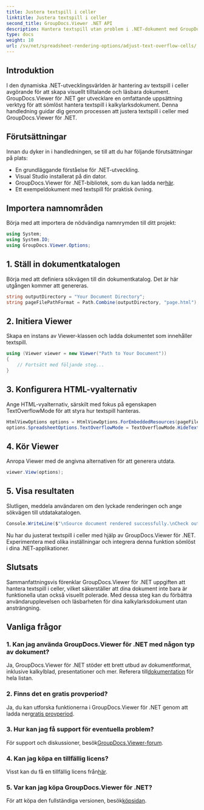 ```yaml
---
title: Justera textspill i celler
linktitle: Justera textspill i celler
second_title: GroupDocs.Viewer .NET API
description: Hantera textspill utan problem i .NET-dokument med GroupDocs.Viewer. Förbättra läsbarheten och användarupplevelsen. Ladda ner din kostnadsfria testversion nu.
type: docs
weight: 10
url: /sv/net/spreadsheet-rendering-options/adjust-text-overflow-cells/
---
```

## Introduktion
I den dynamiska .NET-utvecklingsvärlden är hantering av textspill i celler avgörande för att skapa visuellt tilltalande och läsbara dokument. GroupDocs.Viewer för .NET ger utvecklare en omfattande uppsättning verktyg för att sömlöst hantera textspill i kalkylarksdokument. Denna handledning guidar dig genom processen att justera textspill i celler med GroupDocs.Viewer för .NET.
## Förutsättningar
Innan du dyker in i handledningen, se till att du har följande förutsättningar på plats:
- En grundläggande förståelse för .NET-utveckling.
- Visual Studio installerat på din dator.
- GroupDocs.Viewer för .NET-bibliotek, som du kan ladda ner[här](https://releases.groupdocs.com/viewer/net/).
- Ett exempeldokument med textspill för praktisk övning.
## Importera namnområden
Börja med att importera de nödvändiga namnrymden till ditt projekt:
```csharp
using System;
using System.IO;
using GroupDocs.Viewer.Options;
```
## 1. Ställ in dokumentkatalogen
Börja med att definiera sökvägen till din dokumentkatalog. Det är här utgången kommer att genereras.
```csharp
string outputDirectory = "Your Document Directory";
string pageFilePathFormat = Path.Combine(outputDirectory, "page.html");
```
## 2. Initiera Viewer
Skapa en instans av Viewer-klassen och ladda dokumentet som innehåller textspill.
```csharp
using (Viewer viewer = new Viewer("Path to Your Document"))
{
    // Fortsätt med följande steg...
}
```
## 3. Konfigurera HTML-vyalternativ
Ange HTML-vyalternativ, särskilt med fokus på egenskapen TextOverflowMode för att styra hur textspill hanteras.
```csharp
HtmlViewOptions options = HtmlViewOptions.ForEmbeddedResources(pageFilePathFormat);
options.SpreadsheetOptions.TextOverflowMode = TextOverflowMode.HideText;
```
## 4. Kör Viewer
Anropa Viewer med de angivna alternativen för att generera utdata.
```csharp
viewer.View(options);
```
## 5. Visa resultaten
Slutligen, meddela användaren om den lyckade renderingen och ange sökvägen till utdatakatalogen.
```csharp
Console.WriteLine($"\nSource document rendered successfully.\nCheck output in {outputDirectory}.");
```
Nu har du justerat textspill i celler med hjälp av GroupDocs.Viewer för .NET. Experimentera med olika inställningar och integrera denna funktion sömlöst i dina .NET-applikationer.
## Slutsats
Sammanfattningsvis förenklar GroupDocs.Viewer för .NET uppgiften att hantera textspill i celler, vilket säkerställer att dina dokument inte bara är funktionella utan också visuellt polerade. Med dessa steg kan du förbättra användarupplevelsen och läsbarheten för dina kalkylarksdokument utan ansträngning.
## Vanliga frågor
### 1. Kan jag använda GroupDocs.Viewer för .NET med någon typ av dokument?
 Ja, GroupDocs.Viewer för .NET stöder ett brett utbud av dokumentformat, inklusive kalkylblad, presentationer och mer. Referera till[dokumentation](https://reference.groupdocs.com/viewer/net/) för hela listan.
### 2. Finns det en gratis provperiod?
 Ja, du kan utforska funktionerna i GroupDocs.Viewer för .NET genom att ladda ner[gratis provperiod](https://releases.groupdocs.com/).
### 3. Hur kan jag få support för eventuella problem?
 För support och diskussioner, besök[GroupDocs.Viewer-forum](https://forum.groupdocs.com/c/viewer/9).
### 4. Kan jag köpa en tillfällig licens?
 Visst kan du få en tillfällig licens från[här](https://purchase.groupdocs.com/temporary-license/).
### 5. Var kan jag köpa GroupDocs.Viewer för .NET?
 För att köpa den fullständiga versionen, besök[köpsidan](https://purchase.groupdocs.com/buy).